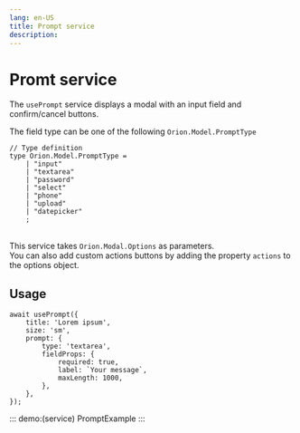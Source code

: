```yaml
---
lang: en-US
title: Prompt service
description:
---
```


# Promt service

The `usePrompt` service displays a modal with an input field and confirm/cancel buttons.

The field type can be one of the following `Orion.Model.PromptType`


```ts:no-line-numbers
// Type definition
type Orion.Model.PromptType = 
	| "input"
	| "textarea"
	| "password"
	| "select"
	| "phone"
	| "upload"
	| "datepicker"
	;
```  
  \
This service takes `Orion.Modal.Options` as parameters.  
You can also add custom actions buttons by adding the property `actions` to the options object. 

## Usage

```ts:no-line-numbers
await usePrompt({
	title: 'Lorem ipsum',
	size: 'sm',
	prompt: {
		type: 'textarea',
		fieldProps: {
			required: true,
			label: `Your message`,
			maxLength: 1000,
		},
	},
});
```

<service-preview />

::: demo:(service)
PromptExample
:::

